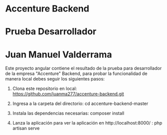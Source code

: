 # Accenture Backend
# Prueba Desarrollador 
# Juan Manuel Valderrama

Este proyecto angular contiene el resultado de la prueba para desarrollador de la empresa "Accenture" Backend, para probar la funcionalidad de manera local debes seguir los siguientes pasos:

1. Clona este repositorio en local: 
https://github.com/juanma277/accenture-backend.git

2. Ingresa a la carpeta del directorio:
cd accenture-backend-master

3. Instala las dependencias necesarias:
composer install

4. Lanza la aplicación para ver la aplicación en http://localhost:8000/ :
php artisan serve
